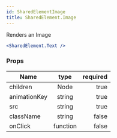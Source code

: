 ```yaml
---
id: SharedElementImage
title: SharedElement.Image
---
```


Renders an Image

``` jsx
<SharedElement.Text />
```

### Props

| Name          |      type     |   required |
| ------------- | :-----------: | -----:   |
| children      |   Node        | true |
| animationKey     |   string    |   true |
| src      |   string        | true |
| className      |   string        | false |
| onClick      |   function        | false |
